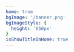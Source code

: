 ```yaml
---
home: true
bgImage: '/banner.png'
bgImageStyle: {
  height: '650px'
}
isShowTitleInHome: true
---
```


<banner/>
<style>
.home-center .content__default:not(.custom) {
  max-width: 100% !important;
  margin: 0 !important;
  padding: 0 !important;
}

  /* 阻止描述冒泡 */
.home .hero .description{
    pointer-events: none;
    cursor: default;
    opacity: 0.6;
}

@media screen and (max-width: $MQMobile){
  .clock {
    margin-top: -35%
  }
}
@media screen and (max-width: 480px){
  .banner{
    top:-142rem;
  }
  .h-information {
    top:-35rem;
  }
  .home-blog .hero h1 {
    font-size:3rem;
    margin: 7rem auto 1.8rem;
  }
}
</style>
